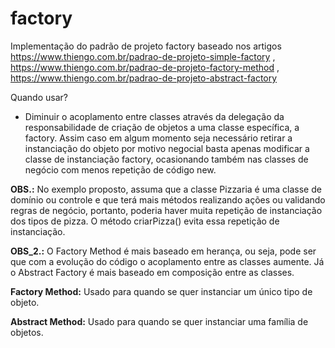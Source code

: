 # factory

Implementação do padrão de projeto factory baseado nos artigos https://www.thiengo.com.br/padrao-de-projeto-simple-factory , https://www.thiengo.com.br/padrao-de-projeto-factory-method , https://www.thiengo.com.br/padrao-de-projeto-abstract-factory

Quando usar?

- Diminuir o acoplamento entre classes através da delegação da responsabilidade de criação de objetos a uma classe específica, a factory. Assim caso em algum momento seja necessário retirar a instanciação do objeto por motivo negocial basta apenas modificar a classe de instanciação factory, ocasionando também nas classes de negócio com menos repetição de código new.

**OBS.:** No exemplo proposto, assuma que a classe Pizzaria é uma classe de domínio ou controle e que terá mais métodos realizando ações ou validando regras de negócio, portanto, poderia haver muita repetição de instanciação dos tipos de pizza. O método criarPizza() evita essa repetição de instanciação.

**OBS_2.:** O Factory Method é mais baseado em herança, ou seja, pode ser que com a evolução do código o acoplamento entre as classes aumente. Já o Abstract Factory é mais baseado em composição entre as classes.

**Factory Method:** Usado para quando se quer instanciar um único tipo de objeto.

**Abstract Method:** Usado para quando se quer instanciar uma família de objetos.